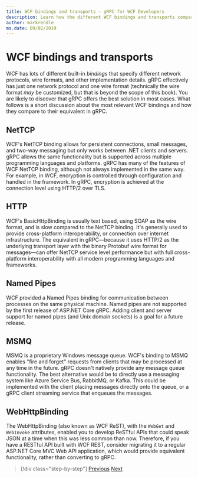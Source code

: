 ```yaml
---
title: WCF bindings and transports - gRPC for WCF Developers
description: Learn how the different WCF bindings and transports compare to gRPC.
author: markrendle
ms.date: 09/02/2019
---
```


# WCF bindings and transports

WCF has lots of different built-in *bindings* that specify different network protocols, wire formats, and other implementation details. gRPC effectively has just one network protocol and one wire format (technically the wire format *may* be customized, but that is beyond the scope of this book). You are likely to discover that gRPC offers the best solution in most cases. What follows is a short discussion about the most relevant WCF bindings and how they compare to their equivalent in gRPC.

## NetTCP

WCF's NetTCP binding allows for persistent connections, small messages, and two-way messaging but only works between .NET clients and servers. gRPC allows the same functionality but is supported across multiple programming languages and platforms. gRPC has many of the features of WCF NetTCP binding, although not always implemented in the same way. For example, in WCF, encryption is controlled through configuration and handled in the framework. In gRPC, encryption is achieved at the connection level using HTTP/2 over TLS.

## HTTP

WCF's BasicHttpBinding is usually text based, using SOAP as the wire format, and is slow compared to the NetTCP binding. It's generally used to provide cross-platform interoperability, or connection over internet infrastructure. The equivalent in gRPC—because it uses HTTP/2 as the underlying transport layer with the binary Protobuf wire format for messages—can offer NetTCP service level performance but with full cross-platform interoperability with all modern programming languages and frameworks.

## Named Pipes

WCF provided a Named Pipes binding for communication between processes on the same physical machine. Named pipes are not supported by the first release of ASP.NET Core gRPC. Adding client and server support for named pipes (and Unix domain sockets) is a goal for a future release.

## MSMQ

MSMQ is a proprietary Windows message queue. WCF's binding to MSMQ enables "fire and forget" requests from clients that may be processed at any time in the future. gRPC doesn't natively provide any message queue functionality. The best alternative would be to directly use a messaging system like Azure Service Bus, RabbitMQ, or Kafka. This could be implemented with the client placing messages directly onto the queue, or a gRPC client streaming service that enqueues the messages.

## WebHttpBinding

The WebHttpBinding (also known as WCF ReST), with the `WebGet` and `WebInvoke` attributes, enabled you to develop ReSTful APIs that could speak JSON at a time when this was less common than now. Therefore, if you have a RESTful API built with WCF REST, consider migrating it to a regular ASP.NET Core MVC Web API application, which would provide equivalent functionality, rather than converting to gRPC.

>[!div class="step-by-step"]
>[Previous](wcf-endpoints-grpc-methods.md)
>[Next](rpc-types.md)
